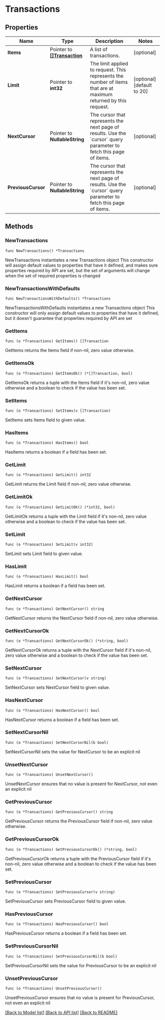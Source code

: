 # Transactions

## Properties

Name | Type | Description | Notes
------------ | ------------- | ------------- | -------------
**Items** | Pointer to [**[]Transaction**](Transaction.md) | A list of transactions. | [optional] 
**Limit** | Pointer to **int32** | The limit applied to request. This represents the number of items that are at maximum returned by this request. | [optional] [default to 20]
**NextCursor** | Pointer to **NullableString** | The cursor that represents the next page of results. Use the &#x60;cursor&#x60; query parameter to fetch this page of items. | [optional] 
**PreviousCursor** | Pointer to **NullableString** | The cursor that represents the next page of results. Use the &#x60;cursor&#x60; query parameter to fetch this page of items. | [optional] 

## Methods

### NewTransactions

`func NewTransactions() *Transactions`

NewTransactions instantiates a new Transactions object
This constructor will assign default values to properties that have it defined,
and makes sure properties required by API are set, but the set of arguments
will change when the set of required properties is changed

### NewTransactionsWithDefaults

`func NewTransactionsWithDefaults() *Transactions`

NewTransactionsWithDefaults instantiates a new Transactions object
This constructor will only assign default values to properties that have it defined,
but it doesn't guarantee that properties required by API are set

### GetItems

`func (o *Transactions) GetItems() []Transaction`

GetItems returns the Items field if non-nil, zero value otherwise.

### GetItemsOk

`func (o *Transactions) GetItemsOk() (*[]Transaction, bool)`

GetItemsOk returns a tuple with the Items field if it's non-nil, zero value otherwise
and a boolean to check if the value has been set.

### SetItems

`func (o *Transactions) SetItems(v []Transaction)`

SetItems sets Items field to given value.

### HasItems

`func (o *Transactions) HasItems() bool`

HasItems returns a boolean if a field has been set.

### GetLimit

`func (o *Transactions) GetLimit() int32`

GetLimit returns the Limit field if non-nil, zero value otherwise.

### GetLimitOk

`func (o *Transactions) GetLimitOk() (*int32, bool)`

GetLimitOk returns a tuple with the Limit field if it's non-nil, zero value otherwise
and a boolean to check if the value has been set.

### SetLimit

`func (o *Transactions) SetLimit(v int32)`

SetLimit sets Limit field to given value.

### HasLimit

`func (o *Transactions) HasLimit() bool`

HasLimit returns a boolean if a field has been set.

### GetNextCursor

`func (o *Transactions) GetNextCursor() string`

GetNextCursor returns the NextCursor field if non-nil, zero value otherwise.

### GetNextCursorOk

`func (o *Transactions) GetNextCursorOk() (*string, bool)`

GetNextCursorOk returns a tuple with the NextCursor field if it's non-nil, zero value otherwise
and a boolean to check if the value has been set.

### SetNextCursor

`func (o *Transactions) SetNextCursor(v string)`

SetNextCursor sets NextCursor field to given value.

### HasNextCursor

`func (o *Transactions) HasNextCursor() bool`

HasNextCursor returns a boolean if a field has been set.

### SetNextCursorNil

`func (o *Transactions) SetNextCursorNil(b bool)`

 SetNextCursorNil sets the value for NextCursor to be an explicit nil

### UnsetNextCursor
`func (o *Transactions) UnsetNextCursor()`

UnsetNextCursor ensures that no value is present for NextCursor, not even an explicit nil
### GetPreviousCursor

`func (o *Transactions) GetPreviousCursor() string`

GetPreviousCursor returns the PreviousCursor field if non-nil, zero value otherwise.

### GetPreviousCursorOk

`func (o *Transactions) GetPreviousCursorOk() (*string, bool)`

GetPreviousCursorOk returns a tuple with the PreviousCursor field if it's non-nil, zero value otherwise
and a boolean to check if the value has been set.

### SetPreviousCursor

`func (o *Transactions) SetPreviousCursor(v string)`

SetPreviousCursor sets PreviousCursor field to given value.

### HasPreviousCursor

`func (o *Transactions) HasPreviousCursor() bool`

HasPreviousCursor returns a boolean if a field has been set.

### SetPreviousCursorNil

`func (o *Transactions) SetPreviousCursorNil(b bool)`

 SetPreviousCursorNil sets the value for PreviousCursor to be an explicit nil

### UnsetPreviousCursor
`func (o *Transactions) UnsetPreviousCursor()`

UnsetPreviousCursor ensures that no value is present for PreviousCursor, not even an explicit nil

[[Back to Model list]](../README.md#documentation-for-models) [[Back to API list]](../README.md#documentation-for-api-endpoints) [[Back to README]](../README.md)


